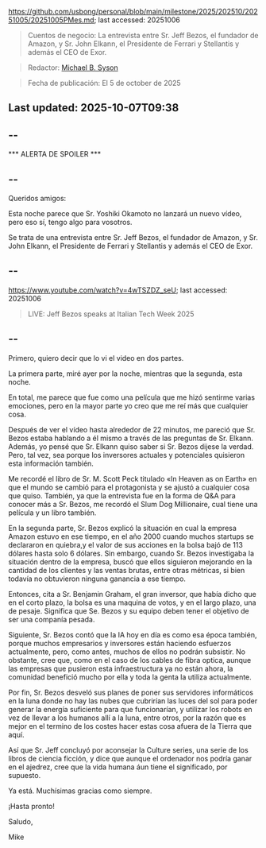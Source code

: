https://github.com/usbong/personal/blob/main/milestone/2025/202510/20251005/20251005PMes.md; last accessed: 20251006

> Cuentos de negocio: La entrevista entre Sr. Jeff Bezos, el fundador de Amazon, y Sr. John Elkann, el Presidente de Ferrari y Stellantis y además el CEO de Exor.

> Redactor: [Michael B. Syson](https://www.linkedin.com/in/michaelsyson/)

> Fecha de publicación: El 5 de october de 2025

## Last updated: 2025-10-07T09:38

## --

*** ALERTA DE SPOILER ***

## --

Queridos amigos:

Esta noche parece que Sr. Yoshiki Okamoto no lanzará un nuevo vídeo, pero eso sí, tengo algo para vosotros.

Se trata de una entrevista entre Sr. Jeff Bezos, el fundador de Amazon, y Sr. John Elkann, el Presidente de Ferrari y Stellantis y además el CEO de Exor.

## --

https://www.youtube.com/watch?v=4wTSZDZ_seU; last accessed: 20251006

> LIVE: Jeff Bezos speaks at Italian Tech Week 2025 

## --

Primero, quiero decir que lo vi el video en dos partes. 

La primera parte, miré ayer por la noche, mientras que la segunda, esta noche.

En total, me parece que fue como una película que me hizó sentirme varias emociones, pero en la mayor parte yo creo que me reí más que cualquier cosa.

Después de ver el vídeo hasta alrededor de 22 minutos, me pareció que Sr. Bezos estaba hablando a él mismo a través de las preguntas de Sr. Elkann. Además, yo pensé que Sr. Elkann quiso saber si Sr. Bezos dijese la verdad. Pero, tal vez, sea porque los inversores actuales y potenciales quisieron esta información también. 

Me recordé el libro de Sr. M. Scott Peck titulado «In Heaven as on Earth» en que el mundo se cambió para el protagonista y se ajustó a cualquier cosa que quiso. También, ya que la entrevista fue en la forma de Q&A para conocer más a Sr. Bezos, me recordó el Slum Dog Millionaire, cual tiene una película y un libro también. 

En la segunda parte, Sr. Bezos explicó la situación en cual la empresa Amazon estuvo en ese tiempo, en el año 2000 cuando muchos startups se declararon en quiebra,y  el valor de sus acciones en la bolsa bajó de 113 dólares hasta solo 6 dólares. Sin embargo, cuando Sr. Bezos investigaba la situación dentro de la empresa, buscó que ellos siguieron mejorando en la cantidad de los clientes y las ventas brutas, entre otras métricas, si bien todavía no obtuvieron ninguna ganancia a ese tiempo. 

Entonces, cita a Sr. Benjamin Graham, el gran inversor, que había dicho que en el corto plazo, la bolsa es una maquina de votos, y en el largo plazo, una de pesaje. Significa que Se. Bezos y su equipo deben tener el objetivo de ser una companía pesada.

Siguiente, Sr. Bezos contó que la IA hoy en día es como esa época también, porque muchos empresarios y inversores están haciendo esfuerzos actualmente, pero, como antes, muchos de ellos no podrán subsistir. No obstante, cree que, como en el caso de los cables de fibra optica, aunque las empresas que pusieron esta infraestructura ya no están ahora, la comunidad benefició mucho por ella y toda la genta la utiliza actualmente.

Por fin, Sr. Bezos desveló sus planes de poner sus servidores informáticos en la luna donde no hay las nubes que cubrirían las luces del sol para poder generar la energía suficiente para que funcionarían, y utilizar los robots en vez de llevar a los humanos allí a la luna, entre otros, por la razón que es mejor en el termino de los costes hacer estas cosa afuera de la Tierra que aquí.

Así que Sr. Jeff concluyó por aconsejar la Culture series, una serie de los libros de ciencia ficción, y dice que aunque el ordenador nos podría ganar en el ajedrez, cree que la vida humana áun tiene el significado, por supuesto.

Ya está. Muchísimas gracias como siempre.

¡Hasta pronto!

Saludo,

Mike
